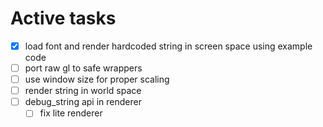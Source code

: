 # Active tasks

* [X] load font and render hardcoded string in screen space using example code
* [ ] port raw gl to safe wrappers
* [ ] use window size for proper scaling
* [ ] render string in world space
* [ ] debug_string api in renderer
	* [ ] fix lite renderer
